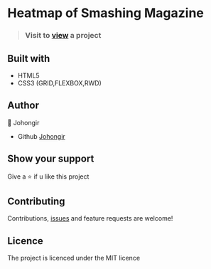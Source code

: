 # Heatmap of Smashing Magazine


> ### Visit to [view]() a project

## Built with
 * HTML5
 * CSS3 (GRID,FLEXBOX,RWD)




## Author
:man: Johongir 
* Github [Johongir](https://github.com/Johongirr)

## Show your support
Give a :star: if u like this project


## Contributing
Contributions, [issues]() and feature requests are welcome!


## Licence
The project is licenced under the MIT licence
